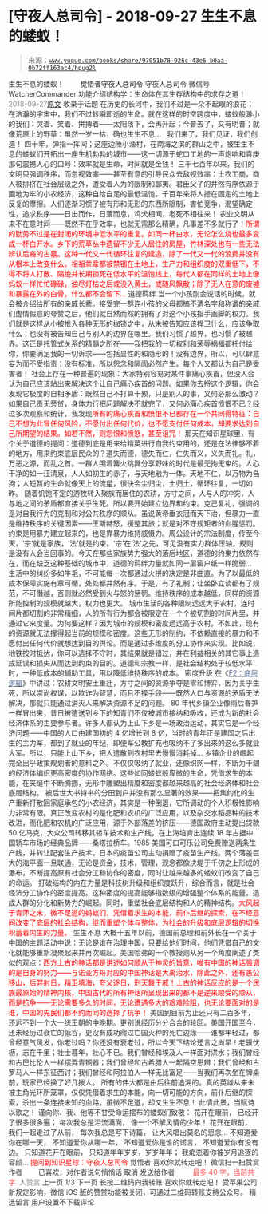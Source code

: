 # [守夜人总司令] - 2018-09-27 生生不息的蝼蚁！

> 来源：[`www.yuque.com/books/share/97051b78-926c-43e6-b0aa-0b72ff163ac4/hpug2l`](https://www.yuque.com/books/share/97051b78-926c-43e6-b0aa-0b72ff163ac4/hpug2l)

<ne-p id="520f42f3293818f927861ebbd5b15da4_p_0" data-lake-id="520f42f3293818f927861ebbd5b15da4_p_0"><ne-text id="ua5590c4b" style="color: rgb(51, 51, 51);">生生不息的蝼蚁！</ne-text></ne-p> <ne-p id="d009693dff8726b2d85f8d6792d83dcb" data-lake-id="d009693dff8726b2d85f8d6792d83dcb"><ne-text id="uafb444f0" ne-fontsize="12" style="color: rgb(255, 255, 255);">原创</ne-text><ne-text id="u5ca31738" ne-fontsize="14">觉悟者</ne-text><ne-text id="ued1080e3" ne-fontsize="14">守夜人总司令</ne-text></ne-p> <ne-p id="e90f0a0c475ebee85eb5341cf7744558" data-lake-id="e90f0a0c475ebee85eb5341cf7744558"><ne-text id="uc84a9444" ne-fontsize="14" ne-bold="true" style="color: rgb(51, 51, 51);">守夜人总司令</ne-text></ne-p> <ne-p id="d4825f34689924c2a819c571e70a5e27" data-lake-id="d4825f34689924c2a819c571e70a5e27"><ne-text id="u01445b91" ne-fontsize="14" style="color: rgb(51, 51, 51);">微信号</ne-text><ne-text id="ucf451124" ne-fontsize="14" style="color: rgb(51, 51, 51);">WatcherCommander</ne-text></ne-p> <ne-p id="a47b57f82ce70da4048805bdd8383387" data-lake-id="a47b57f82ce70da4048805bdd8383387"><ne-text id="u21fb36fe" ne-fontsize="14" style="color: rgb(51, 51, 51);">功能介绍</ne-text><ne-text id="uee7a812e" ne-fontsize="14" style="color: rgb(51, 51, 51);">结构学：生命体在其生存结构中的求存之道！</ne-text></ne-p> <ne-p id="c7315b28f5923de91fb502517046b4b3" data-lake-id="c7315b28f5923de91fb502517046b4b3"><ne-text id="ue0a74cae" style="color: rgb(140, 140, 140);">2018-09-27</ne-text>[<ne-text id="ubb298a43" ne-fontsize="14">原文</ne-text>](https://mp.weixin.qq.com/s?__biz=MzAxNDk1NjI2Mw==&mid=2247483923&idx=1&sn=f1dd0f40faff8d11713bf2d962328d1a&chksm=9b8a219bacfda88d86ef326d0ba59517aad32fa35a966d4c2306f48330473703199629328723&scene=27#wechat_redirect&cpage=483)</ne-p> <ne-p id="1e205951b6f61e6e93026ef7e1055ea6" data-lake-id="1e205951b6f61e6e93026ef7e1055ea6"><ne-text id="u3ab925de" style="color: rgb(51, 51, 51);">收录于话题</ne-text></ne-p> <ne-p id="3cae833ad4f71f4c9e8cc026b3472518" data-lake-id="3cae833ad4f71f4c9e8cc026b3472518"><ne-text id="uef4dfb39" style="color: rgb(51, 51, 51);">在历史的长河中，我们不过是一朵不起眼的浪花；在浩瀚的宇宙中，我们不过转瞬即逝的生命。就在这样的时空跨度中，蝼蚁般渺小的我们：哭着、笑着、拼搏着——太阳落下，会再升起；今昔去了，又有明昔；就像荒原上的野草：虽然一岁一枯，确也生生不息...  </ne-text></ne-p> <ne-p id="7e5a3b85226fc359ee855b18af223107" data-lake-id="7e5a3b85226fc359ee855b18af223107"><ne-text id="uce54294a" style="color: rgb(51, 51, 51);">我们来了，我们见证，我们创造！</ne-text></ne-p> <ne-p id="3b6a68a47b488e4149347997015f8f28" data-lake-id="3b6a68a47b488e4149347997015f8f28"><ne-text id="u6ddad0e9" style="color: rgb(51, 51, 51);">四十年，弹指一挥间；这座边陲小渔村，在南海之滨的群山之中，被生生不息的蝼蚁们开拓出一座生机勃勃的城市——这一切源于蛇口工地的一声炮响和袁庚那句震撼人心的口号：</ne-text><ne-text id="ude9a71a7" ne-bold="true" style="color: rgb(51, 51, 51);">效率就是生命，时间就是金钱！</ne-text></ne-p> <ne-p id="12398b3d41cddf34ed50004ae08cd269" data-lake-id="12398b3d41cddf34ed50004ae08cd269"><ne-text id="uabf7742d" style="color: rgb(51, 51, 51);">三千七百年以来，我们的文明只强调秩序，而忽视效率——甚至有意的引导民众去敌视效率：士农工商，商人被排挤在社会层级之外，遭受着人为的限制和鄙夷。君臣父子的井然有序依源于画地为牢的小农经济，这种自给自足的最低温饱，千百年来将人摁在固定的土地上反复的摩擦。人们逐渐习惯了被有形和无形的东西所限制，害怕竞争，渴望确定性，追求秩序——日出而作，日落而息，鸡犬相闻，老死不相往来！</ne-text></ne-p> <ne-p id="34b5dfe1dd3cdfbc94caa2fc7770b399" data-lake-id="34b5dfe1dd3cdfbc94caa2fc7770b399"><ne-text id="ufad03390" ne-bold="true" style="color: rgb(51, 51, 51);">农业文明从来不在意时间——既然不在乎效率，也就无需那么精确，凡事差不多就行了</ne-text><ne-text id="u59acea61" style="color: rgb(51, 51, 51);">！</ne-text><ne-text id="u3a1a85e4" style="color: rgb(255, 0, 0);">所谓的勤劳不过是在封闭的环境中低水平的重复。如同一杯白水，无论怎么烧也最多变成一杯白开水。乡下的荒草丛中遗留不少无人居住的房屋，竹林深处也有一些无法辨认后裔的古墓。这种一代又一代循环往复的建造，除了一代又一代的浪费并没有从根本上改变什么。祖祖辈辈都被禁锢在土地上，生产力和组织度的双重低下，不得不将人打散、隔绝并长期锁死在低水平的温饱线上，每代人都在同样的土地上像蚂蚁一样忙忙碌碌，油尽灯枯之后或没入黄土，或随风飘散；除了无人在意的废墟和暴露在外的白骨，什么都不会留下…</ne-text></ne-p> <ne-p id="e2626b1720ed6a7fe60e5bd9e4df6967" data-lake-id="e2626b1720ed6a7fe60e5bd9e4df6967"><ne-text id="u07fb649f" ne-bold="true" style="color: rgb(51, 51, 51);">道德羁绊</ne-text></ne-p> <ne-p id="290e4534fbd1b5fb9a8b552f4b0e03c4" data-lake-id="290e4534fbd1b5fb9a8b552f4b0e03c4"><ne-text id="u1b4707d6" style="color: rgb(51, 51, 51);">当一个小孩刚会说话的时候，就会被介绍给所有的亲戚长辈。接受完一群连小孩的父母都搞不清名字和称谓的亲戚们虚情假意的夸赞之后，他们就自然而然的拥有了对这个小孩指手画脚的权力。我们就是这样从小被推入各种无形的枷锁之中，从未被告知应该捍卫什么，应该争取什么；也没有被告知自己与别人的边界在哪里。我们习惯了越界，也习惯了被越界。这正是托管式关系的精髓之所在——我把我的一切权利和荣辱祸福都托付给你，你要满足我的一切诉求——包括显性的和隐形的！没有边界，所以，可以肆意妄为而不受指责；没有标准，所以怨念和隔阂必然产生。每个人又都认为自己是受害者！</ne-text></ne-p> <ne-p id="2fb1d75dc638024ab214725cae97e73f" data-lake-id="2fb1d75dc638024ab214725cae97e73f"><ne-text id="u6138070f" style="color: rgb(51, 51, 51);">社会上存在一种普遍的现象：大家特别容易对某件事痛心疾首，但没人会认为自己应该站出来解决这个让自己痛心疾首的问题。如果你去捋这个逻辑，你会发现它极度的自相矛盾：既然自己不打算干预，只是别人的事，又何必那么激动？如果自己责无旁贷，身体力行把问题解决不就完了，又何必痛心疾首愤恨不已？经过多次观察和统计，我发现</ne-text><ne-text id="ucd8c999b" style="color: rgb(255, 0, 0);">所有的痛心疾首和愤恨不已都存在一个共同得特征：自己不想为此冒任何风险，不愿付出任何代价，也不愿支付任何成本，却要求达到自己所期望的结果。如若不然，则怨恨和愤怒，甚至诅咒！</ne-text></ne-p> <ne-p id="f8a5a7b4cf2e7f8c4721f5d1d46083cc" data-lake-id="f8a5a7b4cf2e7f8c4721f5d1d46083cc"><ne-text id="u5ae8f3fb" style="color: rgb(51, 51, 51);">那天在知识星球里，有个关于道德的提问：道德到底是用来给精英进行自我约束用的，还是在法律够不着的地方，用来约束底层民众的？道失而德，德失而仁，仁失而义，义失而礼。礼，万恶之源，而乱之首。一群人围着篝火跳舞分享野味的时代是最无拘无束的。人心干净的如一汪清泉，人人如初生的赤子，与天地融为一体。天地不仁，以万物为刍狗；人短暂的生命就像天上的流星，很快会尘归尘，土归土，循环往复，一切如昨。</ne-text></ne-p> <ne-p id="7d6f8e1b5ad5821babbfbfdf3adc6292" data-lake-id="7d6f8e1b5ad5821babbfbfdf3adc6292"><ne-text id="u2626c492" style="color: rgb(51, 51, 51);">随着饥饱不定的游牧转入聚族而居住的农耕，方寸之间，人与人的冲突，人与地之间的矛盾都直接关乎生死。所以要开始建立边界和约束。克己复礼，强调的是对自我行为的克制和对公共秩序的顺从。虽说黄帝垂衣冠而天下治，但暴力一直是维持秩序的关键因素——王斯赫怒，援整其旅；就是对不守规矩者的血腥惩罚。约束是用暴力建立起来的，也是靠暴力维持威慑力。周公设计的宗法制度，传至今天，‘宗’就是家族，‘法’就是约束。‘宗’在‘法’之先，可见没有实力群体压轴，规则是没有人会当回事的。今天在那些家族势力强大的落后地区，道德的约束力依然存在，而在缺乏这种基础的城市中，道德的羁绊力量就如同一层窗户纸一样脆弱…</ne-text></ne-p> <ne-p id="dd588be82f2f1bdd68e11fe1b89b7ada" data-lake-id="dd588be82f2f1bdd68e11fe1b89b7ada"><ne-text id="udb9cd68a" style="color: rgb(51, 51, 51);">生活中的纠纷多如牛毛，不可能每一次都通过火拼的决定是非曲直。为了以最低的成本保障实施有章可循，处处都井然有序。于是，有了礼制；让坐卧立谈都有了规范，不可僭越，否则就必然受到火与怒的惩罚。维持秩序的成本越低，同样的资源所能控制的规模就越大，权力也更大。</ne-text></ne-p> <ne-p id="e1e8501259c79b3c1aa1e5e93e16639b" data-lake-id="e1e8501259c79b3c1aa1e5e93e16639b"><ne-text id="u72eb7bd1" style="color: rgb(51, 51, 51);">城市生活的各种限制远远大于农村，连时间片都切割的非常精细，人的所有行为都会被限定在一个个被切割的时间片里，并通过它来度量。为何要这样？因为城市的规模和密度远远高于农村。不如此，现有的资源就无法撑得起当前的规模和密度。这些无形的制约，不依赖直接的暴力和不愿付出任何代价就想达到目的舆论。而是通过多维度的分工协作来实现。比如说，地铁按时抵达，你可以选择不守时，其结果就是错过，并在利益相关的其它事上造成延误和损失从而达到约束的目的。</ne-text><ne-text id="u10752cc4" ne-bold="true" style="color: rgb(51, 51, 51);">道德和宗教一样，是社会结构处于较低水平时，一种低成本的辅助工具，用以降低维持秩序的成本。</ne-text></ne-p> <ne-p id="80669db4334ceb0aaa43084ebb3d74f1" data-lake-id="80669db4334ceb0aaa43084ebb3d74f1"><ne-text id="u92fa67b2" ne-bold="true" style="color: rgb(51, 51, 51);">密度升级</ne-text></ne-p> <ne-p id="a3fcce0982e830f7fff5479a31bed9f5" data-lake-id="a3fcce0982e830f7fff5479a31bed9f5"><ne-text id="uef8e3c0a" style="color: rgb(51, 51, 51);">在《</ne-text>[<ne-text id="u066859a4" style="color: rgb(87, 107, 149);">F2：底层逻辑</ne-text>](http://mp.weixin.qq.com/s?__biz=MzAxNDk1NjI2Mw==&mid=2247483905&idx=1&sn=e13c2886d004d818f12f6981f4c4e35a&chksm=9b8a2189acfda89f1a2b2326514ec0f5e6696cb737fc89b123afad6198807fa669769a850cd3&scene=21#wechat_redirect)<ne-text id="u7a14fcdd" style="color: rgb(51, 51, 51);">》中讲过：农耕文明安土重迁，方寸之间的资源争夺是零和博弈，因为关乎生死，所以崇尚权谋，以欺诈为智慧，而且不择手段——既然人口与资源的矛盾无法解决，那就只能通过消灭人来解决资源不足的问题。</ne-text></ne-p> <ne-p id="8af86d6cf214f3ab11a27a487a88076a" data-lake-id="8af86d6cf214f3ab11a27a487a88076a"><ne-text id="u17b4cf39" style="color: rgb(51, 51, 51);">80 年代乡镇企业像雨后春笋一样冒出来，昔日被遣送到乡下的知青们不仅被城市接纳和吸收，还成为新的社会经济体系的主要参与者。许多人都认为上山下乡是一场政治运动，其实它是一个经济问题——中国的人口由建国初的 4 亿增长到 8 亿，当时的青年正是建国之后出生的主力军，都到了就业的年纪，即便军公教扩充也吸纳不了多出来的这么多就业大军。所以，只能上山下乡，把人遣散到农村里去慢慢消耗掉…</ne-text></ne-p> <ne-p id="3aad32d159c28c87cfbff49a700552c1" data-lake-id="3aad32d159c28c87cfbff49a700552c1"><ne-text id="ue2588c3a" style="color: rgb(51, 51, 51);">乡镇企业的崛起完全出乎政策规划者的意料之外。不仅仅吸纳了就业，还像织网一样，不断为干涸的经济体编织更高密度的协作网络。这些如同蝼蚁般卑微的生命，凭借求生的本能，在夹缝中不断腾挪，无形中雕塑出精度和密度都越来越高的社会经济体和社会底层结构。</ne-text></ne-p> <ne-p id="e8c68b591143c6c5be43a03d45b98409" data-lake-id="e8c68b591143c6c5be43a03d45b98409"><ne-text id="u2dd6998e" style="color: rgb(51, 51, 51);">被后世大书特书的分田到户并没有那么显著的效果——把集约化的生产重新打散回家庭承包的小农经济，其实是一种倒退，它所调动的个人积极性影响力非常有限。真正改变农村的是化肥和农机的广泛应用，以及杂交水稻品种的技术改进，而化肥和农机的广泛应用，源于外部落差的挤压——德国政府主动提出贷款 50 亿马克，大众公司转移其轿车技术和生产线，在上海培育出连续 18 年占据中国轿车市场的经典品牌——桑塔拉桥车。1985 美国可口可乐公司免费赠送两条生产线，并转让配套生产技术。日本的疫苗公司主动捐赠了疫苗生产线。两个落差巨大的海平面一旦联通，无论是资金，技术，管理，观念都像决堤于千仞之上形成的瀑布，不断提高原有社会分工和协作的密度，同时让越来越多的蝼蚁们改变了自己的命运。</ne-text></ne-p> <ne-p id="fb75ee584713eab8c260fcd6febf081f" data-lake-id="fb75ee584713eab8c260fcd6febf081f"><ne-text id="uc8fdc587" ne-bold="true" style="color: rgb(51, 51, 51);">打破结构的内在力量是科技树升级和组织度跃升，综合而言，就是社会经济分工协作的密度提高。这种密度的提高能够指数级的增强整个体系的能量，造成人群的分化和新势力的崛起。同时，重塑社会底层结构和人的精神结构。</ne-text><ne-text id="uf4e82a03" style="color: rgb(255, 0, 0);">大风起于青萍之末，微不足道的蚂蚁们，凭借着求生的本能，前仆后继的探索，在不经意间改变了底层的社会结构，继而重塑个体与整体，为社会的升级和底层逻辑的切换积蓄着内生的力量。</ne-text></ne-p> <ne-p id="af254f8701fb7088d0ba387abd0dfee7" data-lake-id="af254f8701fb7088d0ba387abd0dfee7"><ne-text id="ue746f2fd" ne-bold="true" style="color: rgb(51, 51, 51);">生生不息</ne-text></ne-p> <ne-p id="f3eb6d84a2bf928817826638918c1848" data-lake-id="f3eb6d84a2bf928817826638918c1848"><ne-text id="u87990ba6" style="color: rgb(51, 51, 51);">大概十五年以前，德国前总理和前外长在一个关于中国的主题活动中说：</ne-text><ne-text id="u251d0593" ne-bold="true" style="color: rgb(51, 51, 51);">无论是谁在治理中国，只要给他们时间，他们凭借自己的文化就能够重新凝聚起来并再次崛起。</ne-text><ne-text id="u4cbedfb6" style="color: rgb(51, 51, 51);">美国哈弗的一个教授则从另一个角度阐述了类似的观点：</ne-text><ne-text id="u88949199" style="color: rgb(255, 0, 0);">西方上古的神话都是讲述如何顺从于神灵的旨意，唯有中国的神话强调的是自身的努力——与诺亚方舟对应的中国神话是大禹治水，除此之外，还有愚公移山，后羿射日，精卫填海，夸父逐日，刑天舞干戚！上古的神话反应的是一个民族最原始的精神内核，中国古代的所有神话所呈现出来的都不是逆来顺受的顺从，而是抗争——无论需要多久的时间，无论遭遇多大的艰难险阻，也无论要面对的是谁，中国的先民们都不约而同的选择了抗争！</ne-text></ne-p> <ne-p id="6ba5763027d58a3f66686ddddd118edd" data-lake-id="6ba5763027d58a3f66686ddddd118edd"><ne-text id="u6addc930" style="color: rgb(51, 51, 51);">美国到目前为止还只有二百多年，还远不到一个大一统王朝的中晚期。更别说经历分分合合的轮回。美国开国至今，还未经历过衰亡的低谷，更没有成功爬过亡国灭种的死亡边缘——</ne-text><ne-text id="uc77aa2b5" ne-bold="true" style="color: rgb(51, 51, 51);">谁都年轻过，都曾经意气风发，你老过吗？你还没有衰老过，所以今天下结论还言之尚早！</ne-text><ne-text id="u0ba3240b" style="color: rgb(51, 51, 51);">老骥伏枥，志在千里；壮士暮年，壮心不已。我们曾经和埃及人一样面对洪水；我们曾经和古巴比伦人一样摆弄青铜器；我们曾经和古希腊人一起隔空思辨；我们曾经和古罗马人一样东征西讨；我们曾经和阿拉伯人一样无比富足——当我们再次坐在牌桌前，玩家已经换了好几拨人。</ne-text></ne-p> <ne-p id="db4472beb0f9f5166669aa4e0868780f" data-lake-id="db4472beb0f9f5166669aa4e0868780f"><ne-text id="ud1ba9801" ne-bold="true" style="color: rgb(51, 51, 51);">所有的伟大都是由后往前追溯的。真的英雄从来未被主角光环所笼罩，仅仅凭借着求生的本能，向一切可能的方向，前仆后继的探索，杀出一条连接未知的血路。虽微不足道，却又生生不息！</ne-text></ne-p>  <ne-p id="c9954298adb15368102f4cdec77e23aa" data-lake-id="c9954298adb15368102f4cdec77e23aa" ne-alignment="center"><ne-card data-card-name="image" data-card-type="inline" id="f8Biy" data-event-boundary="card" style="color: rgb(51, 51, 51);"><ne-p id="7ee5d299c7dd3e9fe51328f8a2655a84" data-lake-id="7ee5d299c7dd3e9fe51328f8a2655a84"><ne-text id="u69961bae" style="color: rgb(51, 51, 51);">此情此景，当赋诗以歌之！</ne-text></ne-p> <ne-p id="f2daddf68468838cae8eed035dbadf22" data-lake-id="f2daddf68468838cae8eed035dbadf22"><ne-text id="ucfa9bf6b" style="color: rgb(51, 51, 51);">谨向你、我、他等不甘受命运摆布的蝼蚁们致敬：</ne-text></ne-p> <ne-p id="4d563ac51f4b9030152396d2e3e5542d" data-lake-id="4d563ac51f4b9030152396d2e3e5542d"><ne-text id="u073a1802" style="color: rgb(51, 51, 51);">花开在眼前， 已经开了很多很多遍； 每次我总是泪流满面， 像一个不解风情的少年！</ne-text></ne-p> <ne-p id="99e432327c6d000889799909ab64964b" data-lake-id="99e432327c6d000889799909ab64964b"><ne-text id="u9c6372b5" style="color: rgb(51, 51, 51);">花开在眼前， 我们一起走过了从前， 每次我总是写下诗篇， 让大风唱出莫名的思念...</ne-text></ne-p> <ne-p id="32e71fef8dde5ff1de2f5dd5767d2d55" data-lake-id="32e71fef8dde5ff1de2f5dd5767d2d55"><ne-text id="u9c3ede4c" style="color: rgb(51, 51, 51);">不知道爱你在哪一天， 不知道爱你从哪一年， 不知道爱你是谁的诺言， 不知道爱你有没有边。</ne-text></ne-p> <ne-p id="50308ced513275716eb39201a9e05626" data-lake-id="50308ced513275716eb39201a9e05626"><ne-text id="u62b77982" style="color: rgb(51, 51, 51);">只知道花开在眼前， 只知道年年岁岁，岁岁年年； 我痴恋着你被岁月追逐的容颜...</ne-text></ne-p> <ne-p id="382e01cf95d8588850b70ff8282a514e" data-lake-id="382e01cf95d8588850b70ff8282a514e" ne-alignment="center"><ne-text id="u9c5dc4c8" ne-bold="true" style="color: rgb(255, 0, 0);">提问到知识星球：守夜人总司令</ne-text></ne-p>  <ne-p id="ba789b460a862fec4ed6cc1b2ce790d1" data-lake-id="ba789b460a862fec4ed6cc1b2ce790d1" ne-alignment="center"><ne-card data-card-name="image" data-card-type="inline" id="COpoX" data-event-boundary="card" style="color: rgb(51, 51, 51);"><ne-p id="d8178ec654f128881228ab097b11204e" data-lake-id="d8178ec654f128881228ab097b11204e"><ne-text id="u85f1b0e6" style="color: rgb(51, 51, 51);">觉悟者</ne-text></ne-p> <ne-p id="9db655a1c524481b035777478fd7bc4c" data-lake-id="9db655a1c524481b035777478fd7bc4c"><ne-text id="u8ce72ff6" style="color: rgb(51, 51, 51);">喜欢你就转走吧！</ne-text></ne-p> <ne-p id="d828764a590c8872d46d0f2108ef73a6" data-lake-id="d828764a590c8872d46d0f2108ef73a6"><ne-text id="u601191fc" ne-bold="true" style="color: rgb(51, 51, 51);">微信扫一扫赞赏作者</ne-text><ne-text id="u294b7bc5" ne-bold="true" style="color: rgb(255, 255, 255);">赞赏</ne-text></ne-p> <ne-p id="cffd50ab1ae9f299934f2785848a8b9f" data-lake-id="cffd50ab1ae9f299934f2785848a8b9f"><ne-text id="ua0b0f9f0" style="color: rgb(51, 51, 51);">已喜欢，</ne-text><ne-text id="u0171888f">对作者说句悄悄话</ne-text></ne-p> <ne-p id="e2ab7291cc4cf442189c2c1f36e3cf40" data-lake-id="e2ab7291cc4cf442189c2c1f36e3cf40"><ne-text id="ue0fffdf8" style="color: rgb(51, 51, 51);">取消</ne-text></ne-p> <ne-p id="173187e24e57a6d4239991355fdb633f" data-lake-id="173187e24e57a6d4239991355fdb633f"><ne-text id="udb42f62a" ne-fontsize="14" ne-bold="true" style="color: rgb(51, 51, 51);">发送给作者</ne-text></ne-p> <ne-p id="e4e67f7b110d6a3e87eb2b5bd4830e08" data-lake-id="e4e67f7b110d6a3e87eb2b5bd4830e08"><ne-text id="ua40edd6f" ne-bold="true" style="color: rgb(255, 255, 255);">发送</ne-text></ne-p> <ne-p id="b375e1e0cf9543875b684f315be9ab52" data-lake-id="b375e1e0cf9543875b684f315be9ab52"><ne-text id="u4e82d5e7" ne-fontsize="13" style="color: rgb(250, 81, 81);">最多 40 字，当前共字</ne-text></ne-p> <ne-p id="c0aec043f66ff7bc1c2440c838429ba3" data-lake-id="c0aec043f66ff7bc1c2440c838429ba3"><ne-text id="u6ea469b6" style="color: rgb(136, 136, 136);"> 人赞赏</ne-text></ne-p> <ne-p id="dd49994b6182d0cbed52822b9a51e951" data-lake-id="dd49994b6182d0cbed52822b9a51e951"><ne-text id="u2774620c" style="color: rgb(51, 51, 51);">上一页</ne-text> <ne-text id="u63382952">1</ne-text><ne-text id="uf73835f1" style="color: rgb(51, 51, 51);">/3 下一页</ne-text></ne-p> <ne-p id="d11adfe86e8a4bd56d898124ec45363e" data-lake-id="d11adfe86e8a4bd56d898124ec45363e"><ne-text id="u8f55d83d" style="color: rgb(51, 51, 51);">长按二维码向我转账</ne-text></ne-p> <ne-p id="4181529f2c222faffea1782512fdbb54" data-lake-id="4181529f2c222faffea1782512fdbb54"><ne-text id="ucfd4c4c7" style="color: rgb(51, 51, 51);">喜欢你就转走吧！</ne-text></ne-p> <ne-p id="ea4ff17ef88d56f0be0dc4096773868f" data-lake-id="ea4ff17ef88d56f0be0dc4096773868f"><ne-text id="uf4d03f3a" style="color: rgb(51, 51, 51);">受苹果公司新规定影响，微信 iOS 版的赞赏功能被关闭，可通过二维码转账支持公众号。</ne-text></ne-p> <ne-h3 id="yFYMJ" data-lake-id="yFYMJ"><ne-heading-ext><ne-heading-anchor></ne-heading-anchor><ne-heading-fold></ne-heading-fold></ne-heading-ext><ne-heading-content><ne-text id="u318876fc" ne-fontsize="16" style="color: rgb(51, 51, 51);">精选留言</ne-text></ne-heading-content></ne-h3> <ne-p id="51ca91b56c99dfc5145d56363e79935a" data-lake-id="51ca91b56c99dfc5145d56363e79935a"><ne-text id="u8ac3c3d3" style="color: rgb(51, 51, 51);">用户设置不下载评论</ne-text></ne-p></ne-card></ne-p></ne-card></ne-p>